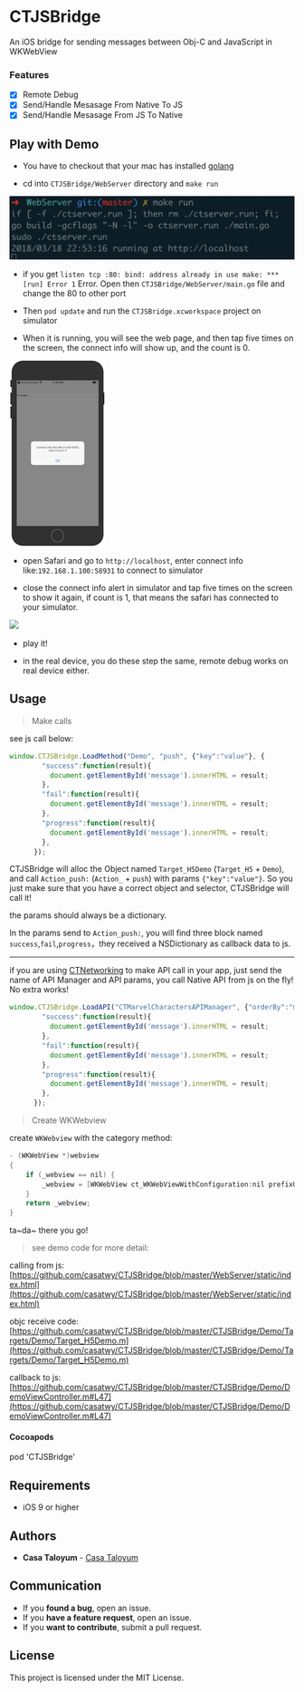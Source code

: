 # CTJSBridge

An iOS bridge for sending messages between Obj-C and JavaScript in WKWebView

### Features

- [x] Remote Debug
- [x] Send/Handle Mesasage From Native To JS
- [x] Send/Handle Mesasage From JS To Native

## Play with Demo

- You have to checkout that your mac has installed [golang](https://golang.org/doc/install)

- cd into `CTJSBridge/WebServer` directory and `make run` 

![](image/make_run.jpg)

- if you get `listen tcp :80: bind: address already in use
make: *** [run] Error 1` Error. Open then `CTJSBridge/WebServer/main.go` file and change the 80 to other port

- Then `pod update` and run the `CTJSBridge.xcworkspace` project on simulator

- When it is running, you will see the web page, and then tap five times on the screen, the connect info will show up, and the count is 0.

![](image/simulator.jpg)

- open Safari and go to `http://localhost`, enter connect info like:`192.168.1.100:58931` to connect to simulator

- close the connect info alert in simulator and tap five times on the screen to show it again, if count is 1, that means the safari has connected to your simulator.

![](image/finally.gif)

- play it!

- in the real device, you do these step the same, remote debug works on real device either.


## Usage

> Make calls

see js call below:

```javascript
window.CTJSBridge.LoadMethod("Demo", "push", {"key":"value"}, {
        "success":function(result){
          document.getElementById('message').innerHTML = result;
        },
        "fail":function(result){
          document.getElementById('message').innerHTML = result;
        },
        "progress":function(result){
          document.getElementById('message').innerHTML = result;
        },
      });
```

CTJSBridge will alloc the Object named `Target_H5Demo` (`Target_H5` + `Demo`), and call `Action_push:` (`Action_` + `push`) with params `{"key":"value"}`. So you just make sure that you have a correct object and selector, CTJSBridge will call it!

the params should always be a dictionary.

In the params send to `Action_push:`, you will find three block named `success`,`fail`,`progress`，they received a NSDictionary as callback data to js.

---

if you are using [CTNetworking](https://github.com/casatwy/CTNetworking) to make API call in your app, just send the name of API Manager and API params, you call Native API from js on the fly! No extra works!

```javascript
window.CTJSBridge.LoadAPI("CTMarvelCharactersAPIManager", {"orderBy":"modified"}, {
        "success":function(result){
          document.getElementById('message').innerHTML = result;
        },
        "fail":function(result){
          document.getElementById('message').innerHTML = result;
        },
        "progress":function(result){
          document.getElementById('message').innerHTML = result;
        },
      });
```

> Create WKWebview

create `WKWebview` with the category method:

```objective-c
- (WKWebView *)webview
{
    if (_webview == nil) {
        _webview = [WKWebView ct_WKWebViewWithConfiguration:nil prefixUserAgent:nil];
    }
    return _webview;
}
```

ta~da~ there you go!

> see demo code for more detail:

calling from js: [https://github.com/casatwy/CTJSBridge/blob/master/WebServer/static/index.html](https://github.com/casatwy/CTJSBridge/blob/master/WebServer/static/index.html)

objc receive code: [https://github.com/casatwy/CTJSBridge/blob/master/CTJSBridge/Demo/Targets/Demo/Target_H5Demo.m](https://github.com/casatwy/CTJSBridge/blob/master/CTJSBridge/Demo/Targets/Demo/Target_H5Demo.m)

callback to js: [https://github.com/casatwy/CTJSBridge/blob/master/CTJSBridge/Demo/DemoViewController.m#L47](https://github.com/casatwy/CTJSBridge/blob/master/CTJSBridge/Demo/DemoViewController.m#L47)

#### Cocoapods

pod 'CTJSBridge'

## Requirements

* iOS 9 or higher

## Authors

* **Casa Taloyum** -  [Casa Taloyum](https://github.com/casatwy)

## Communication

* If you **found a bug**, open an issue.
* If you **have a feature request**, open an issue.
* If you **want to contribute**, submit a pull request.

## License

This project is licensed under the MIT License.

